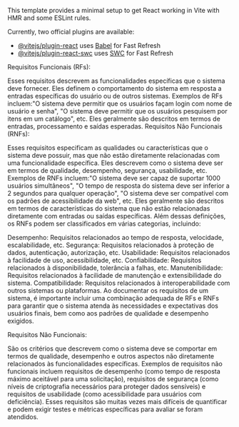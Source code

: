 This template provides a minimal setup to get React working in Vite with HMR and some ESLint rules.

Currently, two official plugins are available:

- [@vitejs/plugin-react](https://github.com/vitejs/vite-plugin-react/blob/main/packages/plugin-react/README.md) uses [Babel](https://babeljs.io/) for Fast Refresh
- [@vitejs/plugin-react-swc](https://github.com/vitejs/vite-plugin-react-swc) uses [SWC](https://swc.rs/) for Fast Refresh

Requisitos Funcionais (RFs):

Esses requisitos descrevem as funcionalidades específicas que o sistema deve fornecer.
Eles definem o comportamento do sistema em resposta a entradas específicas do usuário ou de outros sistemas.
Exemplos de RFs incluem:"O sistema deve permitir que os usuários façam login com nome de usuário e senha",
"O sistema deve permitir que os usuários pesquisem por itens em um catálogo", etc.
Eles geralmente são descritos em termos de entradas, processamento e saídas esperadas.
Requisitos Não Funcionais (RNFs):

Esses requisitos especificam as qualidades ou características que o sistema deve possuir, mas que não estão diretamente relacionadas com uma funcionalidade específica. Eles descrevem como o sistema deve ser em termos de qualidade,
desempenho, segurança, usabilidade, etc.
Exemplos de RNFs incluem:"O sistema deve ser capaz de suportar 1000 usuários simultâneos",
"O tempo de resposta do sistema deve ser inferior a 2 segundos para qualquer operação",
"O sistema deve ser compatível com os padrões de acessibilidade da web", etc.
Eles geralmente são descritos em termos de características do sistema que não estão relacionadas diretamente com entradas ou saídas específicas.
Além dessas definições, os RNFs podem ser classificados em várias categorias, incluindo:

Desempenho: Requisitos relacionados ao tempo de resposta, velocidade, escalabilidade, etc.
Segurança: Requisitos relacionados à proteção de dados, autenticação, autorização, etc.
Usabilidade: Requisitos relacionados à facilidade de uso, acessibilidade, etc.
Confiabilidade: Requisitos relacionados à disponibilidade, tolerância a falhas, etc.
Manutenibilidade: Requisitos relacionados à facilidade de manutenção e extensibilidade do sistema.
Compatibilidade: Requisitos relacionados à interoperabilidade com outros sistemas ou plataformas.
Ao documentar os requisitos de um sistema, é importante incluir uma combinação adequada de RFs e RNFs para garantir que o sistema atenda às necessidades e expectativas dos usuários finais, 
bem como aos padrões de qualidade e desempenho exigidos.

Requisitos Não Funcionais:

São os critérios que descrevem como o sistema deve se comportar em termos de qualidade, desempenho e outros aspectos não diretamente relacionados às funcionalidades específicas.
Exemplos de requisitos não funcionais incluem requisitos de desempenho (como tempo de resposta máximo aceitável para uma solicitação), requisitos de segurança (como níveis de criptografia necessários para proteger dados sensíveis) e requisitos de usabilidade (como acessibilidade para usuários com deficiência).
Esses requisitos são muitas vezes mais difíceis de quantificar e podem exigir testes e métricas específicas para avaliar se foram atendidos. 

